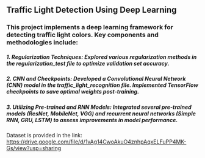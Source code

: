 ## Traffic Light Detection Using Deep Learning
### This project implements a deep learning framework for detecting traffic light colors. Key components and methodologies include:

##### 1. Regularization Techniques:  Explored various regularization methods in the regularization_test file to optimize validation set accuracy.
##### 2. CNN and Checkpoints:  Developed a Convolutional Neural Network (CNN) model in the traffic_light_recognition file. Implemented TensorFlow checkpoints to save optimal weights post-training.
##### 3. Utilizing Pre-trained and RNN Models: Integrated several pre-trained models (ResNet, MobileNet, VGG) and recurrent neural networks (Simple RNN, GRU, LSTM) to assess improvements in model performance.


Dataset is provided in the link: https://drive.google.com/file/d/1vAg14CwoAkuO4znhpAqxELFuPP4MK-Gs/view?usp=sharing
